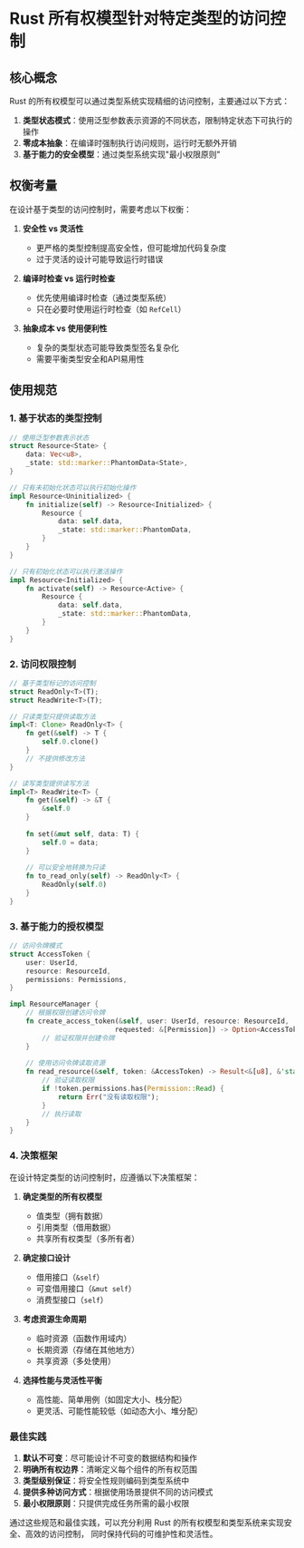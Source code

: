 # Rust 所有权模型针对特定类型的访问控制

## 核心概念

Rust 的所有权模型可以通过类型系统实现精细的访问控制，主要通过以下方式：

1. **类型状态模式**：使用泛型参数表示资源的不同状态，限制特定状态下可执行的操作
2. **零成本抽象**：在编译时强制执行访问规则，运行时无额外开销
3. **基于能力的安全模型**：通过类型系统实现"最小权限原则"

## 权衡考量

在设计基于类型的访问控制时，需要考虑以下权衡：

1. **安全性 vs 灵活性**
   - 更严格的类型控制提高安全性，但可能增加代码复杂度
   - 过于灵活的设计可能导致运行时错误

2. **编译时检查 vs 运行时检查**
   - 优先使用编译时检查（通过类型系统）
   - 只在必要时使用运行时检查（如 `RefCell`）

3. **抽象成本 vs 使用便利性**
   - 复杂的类型状态可能导致类型签名复杂化
   - 需要平衡类型安全和API易用性

## 使用规范

### 1. 基于状态的类型控制

```rust
// 使用泛型参数表示状态
struct Resource<State> {
    data: Vec<u8>,
    _state: std::marker::PhantomData<State>,
}

// 只有未初始化状态可以执行初始化操作
impl Resource<Uninitialized> {
    fn initialize(self) -> Resource<Initialized> {
        Resource {
            data: self.data,
            _state: std::marker::PhantomData,
        }
    }
}

// 只有初始化状态可以执行激活操作
impl Resource<Initialized> {
    fn activate(self) -> Resource<Active> {
        Resource {
            data: self.data,
            _state: std::marker::PhantomData,
        }
    }
}
```

### 2. 访问权限控制

```rust
// 基于类型标记的访问控制
struct ReadOnly<T>(T);
struct ReadWrite<T>(T);

// 只读类型只提供读取方法
impl<T: Clone> ReadOnly<T> {
    fn get(&self) -> T {
        self.0.clone()
    }
    // 不提供修改方法
}

// 读写类型提供读写方法
impl<T> ReadWrite<T> {
    fn get(&self) -> &T {
        &self.0
    }
    
    fn set(&mut self, data: T) {
        self.0 = data;
    }
    
    // 可以安全地转换为只读
    fn to_read_only(self) -> ReadOnly<T> {
        ReadOnly(self.0)
    }
}
```

### 3. 基于能力的授权模型

```rust
// 访问令牌模式
struct AccessToken {
    user: UserId,
    resource: ResourceId,
    permissions: Permissions,
}

impl ResourceManager {
    // 根据权限创建访问令牌
    fn create_access_token(&self, user: UserId, resource: ResourceId, 
                          requested: &[Permission]) -> Option<AccessToken> {
        // 验证权限并创建令牌
    }
    
    // 使用访问令牌读取资源
    fn read_resource(&self, token: &AccessToken) -> Result<&[u8], &'static str> {
        // 验证读取权限
        if !token.permissions.has(Permission::Read) {
            return Err("没有读取权限");
        }
        // 执行读取
    }
}
```

### 4. 决策框架

在设计特定类型的访问控制时，应遵循以下决策框架：

1. **确定类型的所有权模型**
   - 值类型（拥有数据）
   - 引用类型（借用数据）
   - 共享所有权类型（多所有者）

2. **确定接口设计**
   - 借用接口（`&self`）
   - 可变借用接口（`&mut self`）
   - 消费型接口（`self`）

3. **考虑资源生命周期**
   - 临时资源（函数作用域内）
   - 长期资源（存储在其他地方）
   - 共享资源（多处使用）

4. **选择性能与灵活性平衡**
   - 高性能、简单用例（如固定大小、栈分配）
   - 更灵活、可能性能较低（如动态大小、堆分配）

### 最佳实践

1. **默认不可变**：尽可能设计不可变的数据结构和操作
2. **明确所有权边界**：清晰定义每个组件的所有权范围
3. **类型级别保证**：将安全性规则编码到类型系统中
4. **提供多种访问方式**：根据使用场景提供不同的访问模式
5. **最小权限原则**：只提供完成任务所需的最小权限

通过这些规范和最佳实践，可以充分利用 Rust 的所有权模型和类型系统来实现安全、高效的访问控制，
同时保持代码的可维护性和灵活性。
